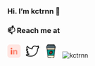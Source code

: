 ### Hi. I’m kctrnn 👋
### 📫 Reach me at
<a href="#"><img height="30" src="https://raw.githubusercontent.com/kctrnn/kctrnn/main/linkedin.svg"></a>&nbsp;&nbsp; 
<a href="#"><img height="30" src="https://raw.githubusercontent.com/kctrnn/kctrnn/main/twitter.svg"></a>&nbsp;&nbsp; 
<a href="#"><img height="30" src="https://raw.githubusercontent.com/kctrnn/kctrnn/main/coffee-cup.svg"></a>&nbsp;&nbsp;
![kctrnn](https://res.cloudinary.com/hanhiu/image/upload/c_scale,h_1000/v1601802422/kctrnn/traf-sL7w1eUfHJQ-unsplash_g5cwun.jpg)

